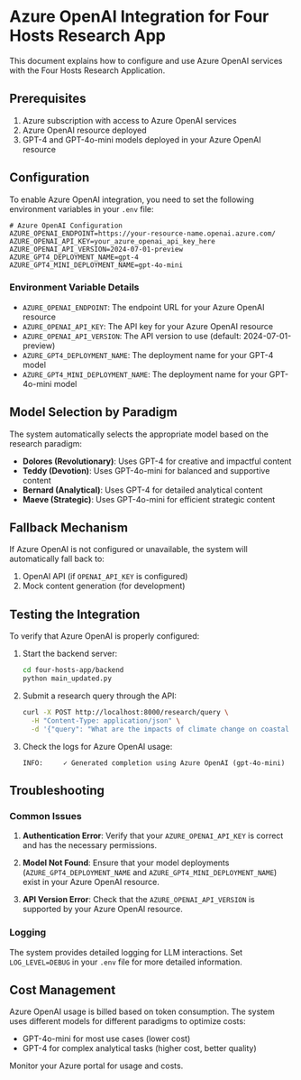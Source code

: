 # Azure OpenAI Integration for Four Hosts Research App

This document explains how to configure and use Azure OpenAI services with the Four Hosts Research Application.

## Prerequisites

1. Azure subscription with access to Azure OpenAI services
2. Azure OpenAI resource deployed
3. GPT-4 and GPT-4o-mini models deployed in your Azure OpenAI resource

## Configuration

To enable Azure OpenAI integration, you need to set the following environment variables in your `.env` file:

```env
# Azure OpenAI Configuration
AZURE_OPENAI_ENDPOINT=https://your-resource-name.openai.azure.com/
AZURE_OPENAI_API_KEY=your_azure_openai_api_key_here
AZURE_OPENAI_API_VERSION=2024-07-01-preview
AZURE_GPT4_DEPLOYMENT_NAME=gpt-4
AZURE_GPT4_MINI_DEPLOYMENT_NAME=gpt-4o-mini
```

### Environment Variable Details

- `AZURE_OPENAI_ENDPOINT`: The endpoint URL for your Azure OpenAI resource
- `AZURE_OPENAI_API_KEY`: The API key for your Azure OpenAI resource
- `AZURE_OPENAI_API_VERSION`: The API version to use (default: 2024-07-01-preview)
- `AZURE_GPT4_DEPLOYMENT_NAME`: The deployment name for your GPT-4 model
- `AZURE_GPT4_MINI_DEPLOYMENT_NAME`: The deployment name for your GPT-4o-mini model

## Model Selection by Paradigm

The system automatically selects the appropriate model based on the research paradigm:

- **Dolores (Revolutionary)**: Uses GPT-4 for creative and impactful content
- **Teddy (Devotion)**: Uses GPT-4o-mini for balanced and supportive content
- **Bernard (Analytical)**: Uses GPT-4 for detailed analytical content
- **Maeve (Strategic)**: Uses GPT-4o-mini for efficient strategic content

## Fallback Mechanism

If Azure OpenAI is not configured or unavailable, the system will automatically fall back to:

1. OpenAI API (if `OPENAI_API_KEY` is configured)
2. Mock content generation (for development)

## Testing the Integration

To verify that Azure OpenAI is properly configured:

1. Start the backend server:
   ```bash
   cd four-hosts-app/backend
   python main_updated.py
   ```

2. Submit a research query through the API:
   ```bash
   curl -X POST http://localhost:8000/research/query \
     -H "Content-Type: application/json" \
     -d '{"query": "What are the impacts of climate change on coastal communities?", "options": {"enable_real_search": true}}'
   ```

3. Check the logs for Azure OpenAI usage:
   ```
   INFO:     ✓ Generated completion using Azure OpenAI (gpt-4o-mini)
   ```

## Troubleshooting

### Common Issues

1. **Authentication Error**: Verify that your `AZURE_OPENAI_API_KEY` is correct and has the necessary permissions.

2. **Model Not Found**: Ensure that your model deployments (`AZURE_GPT4_DEPLOYMENT_NAME` and `AZURE_GPT4_MINI_DEPLOYMENT_NAME`) exist in your Azure OpenAI resource.

3. **API Version Error**: Check that the `AZURE_OPENAI_API_VERSION` is supported by your Azure OpenAI resource.

### Logging

The system provides detailed logging for LLM interactions. Set `LOG_LEVEL=DEBUG` in your `.env` file for more detailed information.

## Cost Management

Azure OpenAI usage is billed based on token consumption. The system uses different models for different paradigms to optimize costs:

- GPT-4o-mini for most use cases (lower cost)
- GPT-4 for complex analytical tasks (higher cost, better quality)

Monitor your Azure portal for usage and costs.
